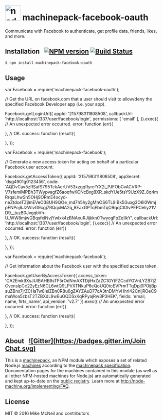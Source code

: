 <h1>
  <a href="http://node-machine.org" title="Node-Machine public registry"><img alt="node-machine logo" title="Node-Machine Project" src="http://node-machine.org/images/machine-anthropomorph-for-white-bg.png" width="50" /></a>
  machinepack-facebook-oauth
</h1>


Communicate with Facebook to authenticate, get profile data, friends, likes, and more.


## Installation &nbsp; [![NPM version](https://badge.fury.io/js/machinepack-facebook.svg)](http://badge.fury.io/js/machinepack-facebook) [![Build Status](https://travis-ci.org/irlnathan/machinepack-facebook.png?branch=master)](https://travis-ci.org/irlnathan/machinepack-facebook)

```sh
$ npm install machinepack-facebook-oauth
```

## Usage

var Facebook = require('machinepack-facebook-oauth');

// Get the URL on facebook.com that a user should visit to allow/deny the specified Facebook Developer app (i.e. your app).

Facebook.getLoginUrl({
appId: '215798311808508',
callbackUrl: 'http://localhost:1337/user/facebook/login',
permissions: [ 'email' ],
}).exec({
// An unexpected error occurred.
error: function (err){
 
},
// OK.
success: function (result){
 
},
});

var Facebook = require('machinepack-facebook');

// Generate a new access token for acting on behalf of a particular Facebook user account.

Facebook.getAccessToken({
appId: '215798311808508',
appSecret: 'dsg4901g0123456',
code: 'AQDvCav5zRSafS795TckAerUV53xzgqRyrcfYX2i_PJFObCvACVRP-V7sfemiMPBh3TWypvagfZ6aoqfwKCNcBxg8XR_skdYUe5tsY9UzX9Z_8q4mRrqaLhwSh5OHj9ORmE4ocyd-neZtdceTZjlmEVeO38UH9QOe_md7h5hy2gMhOS6TL9IBk5Guxg3O6I0WmjpFNPoj6JzWIvG9cgj7RQqxMA2q_8EJxGPTqEbmTqOBqqCIOlvPEPCeIiy21VD9__tuzB0JvgqbVh-U_WW8mjwGBqsfxlNvjYwIxk4zBNAxuRJijkkn0TwyogFpZqIlkY',
callbackUrl: 'http://localhost:1337/user/facebook/login',
}).exec({
// An unexpected error occurred.
error: function (err){
 
},
// OK.
success: function (result){
 
},
});

var Facebook = require('machinepack-facebook');

// Get information about the Facebook user with the specified access token.

Facebook.getUserByAccessToken({
access_token: 'CA2Emk9XsJUIBAHB9sTF5rOdNmAXTDjiHxZaZC1GYtFZCcdYGVnLYZB7jZCvensIpGc22yEzN6CL6wtQ9LPVXTNkuP6eQoUQ0toEVPrmTTqDpj0POijBpsuZBnx7jrZCHaTw8leiZBn0R8u6gZAYZAuD77cA3tnDMYvHhrl42CnljROeC9maWoa5zbsT2TZBXdL9wEuGQDSxKqRPyajRw3P3HEK',
fields: 'email, name, firts_name',
api_version: 'v2.7'
}).exec({
// An unexpected error occurred.
error: function (err){
 
},
// OK.
success: function (result){
 
},
});

## About  &nbsp; [![Gitter](https://badges.gitter.im/Join Chat.svg)](https://gitter.im/node-machine/general?utm_source=badge&utm_medium=badge&utm_campaign=pr-badge&utm_content=badge)

This is a [machinepack](http://node-machine.org/machinepacks), an NPM module which exposes a set of related Node.js [machines](http://node-machine.org/spec/machine) according to the [machinepack specification](http://node-machine.org/spec/machinepack).
Documentation pages for the machines contained in this module (as well as all other NPM-hosted machines for Node.js) are automatically generated and kept up-to-date on the <a href="http://node-machine.org" title="Public machine registry for Node.js">public registry</a>.
Learn more at <a href="http://node-machine.org/implementing/FAQ" title="Machine Project FAQ (for implementors)">http://node-machine.org/implementing/FAQ</a>.

## License

MIT &copy; 2016 Mike McNeil and contributors

